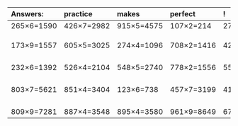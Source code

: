 | Answers: | practice | makes | perfect | ! |
| :--- | :--- | :--- | :--- | :--- |
| 265×6=1590 | 426×7=2982 | 915×5=4575 | 107×2=214 | 273×2=546 | 
|   |   |   |   |   | 
|   |   |   |   |   | 
|   |   |   |   |   | 
| 173×9=1557 | 605×5=3025 | 274×4=1096 | 708×2=1416 | 426×2=852 | 
|   |   |   |   |   | 
|   |   |   |   |   | 
|   |   |   |   |   | 
|   |   |   |   |   | 
| 232×6=1392 | 526×4=2104 | 548×5=2740 | 778×2=1556 | 559×7=3913 | 
|   |   |   |   |   | 
|   |   |   |   |   | 
|   |   |   |   |   | 
|   |   |   |   |   | 
| 803×7=5621 | 851×4=3404 | 123×6=738 | 457×7=3199 | 419×3=1257 | 
|   |   |   |   |   | 
|   |   |   |   |   | 
|   |   |   |   |   | 
|   |   |   |   |   | 
| 809×9=7281 | 887×4=3548 | 895×4=3580 | 961×9=8649 | 675×6=4050 | 
